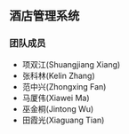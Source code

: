 ## 酒店管理系统

### 团队成员
* 项双江(Shuangjiang Xiang)
* 张科林(Kelin Zhang)
* 范中兴(Zhongxing Fan)
* 马厦伟(Xiawei Ma)
* 巫金桐(Jintong Wu)
* 田霞光(Xiaguang Tian)
